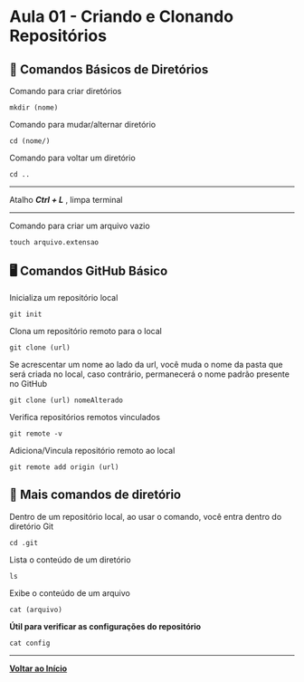 ﻿# Aula 01 - Criando e Clonando Repositórios

## 🤖 Comandos Básicos de Diretórios
Comando para criar diretórios
```
mkdir (nome)
```
Comando para mudar/alternar diretório
```
cd (nome/)
```
Comando para voltar um diretório
```
cd ..
```
***
Atalho **_Ctrl + L_** , limpa terminal
***
Comando para criar um arquivo vazio
```
touch arquivo.extensao
```
## 🖥️ Comandos GitHub Básico
Inicializa um repositório local
```
git init
```
Clona um repositório remoto para o local
```
git clone (url)
```
Se acrescentar um nome ao lado da url, você muda o nome da pasta que será criada no local, caso contrário, permanecerá o nome padrão presente no GitHub
```
git clone (url) nomeAlterado
```
Verifica repositórios remotos vinculados
```
git remote -v
```
Adiciona/Vincula repositório remoto ao local
```
git remote add origin (url) 
```
## 💠 Mais comandos de diretório
Dentro de um repositório local, ao usar o comando, você entra dentro do diretório Git
```
cd .git
```
Lista o conteúdo de um diretório
```
ls
```
Exibe o conteúdo de um arquivo
```
cat (arquivo)
```
__Útil para verificar as configurações do repositório__
```
cat config
```
***
**[Voltar ao Início](../../README.md)**